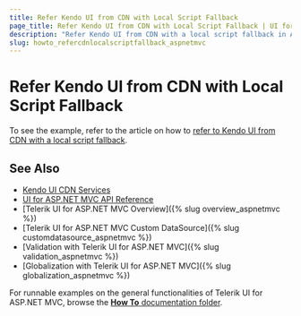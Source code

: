 ```yaml
---
title: Refer Kendo UI from CDN with Local Script Fallback
page_title: Refer Kendo UI from CDN with Local Script Fallback | UI for ASP.NET MVC
description: "Refer Kendo UI from CDN with a local script fallback in ASP.NET MVC applications."
slug: howto_refercdnlocalscriptfallback_aspnetmvc
---
```


# Refer Kendo UI from CDN with Local Script Fallback

To see the example, refer to the article on how to [refer to Kendo UI from CDN with a local script fallback](http://docs.telerik.com/kendo-ui/intro/installation/cdn-service).

## See Also

* [Kendo UI CDN Services](http://docs.telerik.com/kendo-ui/intro/installation/cdn-service)
* [UI for ASP.NET MVC API Reference](/api/Kendo.Mvc/AggregateFunction)
* [Telerik UI for ASP.NET MVC Overview]({% slug overview_aspnetmvc %})
* [Telerik UI for ASP.NET MVC Custom DataSource]({% slug customdatasource_aspnetmvc %})
* [Validation with Telerik UI for ASP.NET MVC]({% slug validation_aspnetmvc %})
* [Globalization with Telerik UI for ASP.NET MVC]({% slug globalization_aspnetmvc %})

For runnable examples on the general functionalities of Telerik UI for ASP.NET MVC, browse the [**How To** documentation folder](/how-to/).
